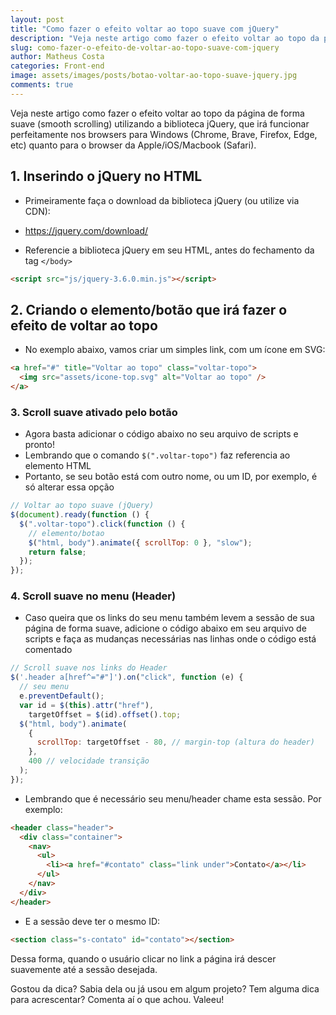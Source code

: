 ```yaml
---
layout: post
title: "Como fazer o efeito voltar ao topo suave com jQuery"
description: "Veja neste artigo como fazer o efeito voltar ao topo da página de forma suave (smooth scrolling) utilizando a biblioteca jQuery"
slug: como-fazer-o-efeito-de-voltar-ao-topo-suave-com-jquery
author: Matheus Costa
categories: Front-end
image: assets/images/posts/botao-voltar-ao-topo-suave-jquery.jpg
comments: true
---
```


Veja neste artigo como fazer o efeito voltar ao topo da página de forma suave (smooth scrolling) utilizando a biblioteca jQuery, que irá funcionar perfeitamente nos browsers para Windows (Chrome, Brave, Firefox, Edge, etc) quanto para o browser da Apple/iOS/Macbook (Safari).

## 1. Inserindo o jQuery no HTML

- Primeiramente faça o download da biblioteca jQuery (ou utilize via CDN):

- <a href="https://jquery.com/download/" target="_blank" rel="noopener noreferrer">https://jquery.com/download/</a>

- Referencie a biblioteca jQuery em seu HTML, antes do fechamento da tag `</body>`

```html
<script src="js/jquery-3.6.0.min.js"></script>
```

## 2. Criando o elemento/botão que irá fazer o efeito de voltar ao topo

- No exemplo abaixo, vamos criar um simples link, com um ícone em SVG:

```html
<a href="#" title="Voltar ao topo" class="voltar-topo">
  <img src="assets/icone-top.svg" alt="Voltar ao topo" />
</a>
```

### 3. Scroll suave ativado pelo botão

- Agora basta adicionar o código abaixo no seu arquivo de scripts e pronto!
- Lembrando que o comando `$(".voltar-topo")` faz referencia ao elemento HTML
- Portanto, se seu botão está com outro nome, ou um ID, por exemplo, é só alterar essa opção

```js
// Voltar ao topo suave (jQuery)
$(document).ready(function () {
  $(".voltar-topo").click(function () {
    // elemento/botao
    $("html, body").animate({ scrollTop: 0 }, "slow");
    return false;
  });
});
```

### 4. Scroll suave no menu (Header)

- Caso queira que os links do seu menu também levem a sessão de sua página de forma suave, adicione o código abaixo em seu arquivo de scripts e faça as mudanças necessárias nas linhas onde o código está comentado

```js
// Scroll suave nos links do Header
$('.header a[href^="#"]').on("click", function (e) {
  // seu menu
  e.preventDefault();
  var id = $(this).attr("href"),
    targetOffset = $(id).offset().top;
  $("html, body").animate(
    {
      scrollTop: targetOffset - 80, // margin-top (altura do header)
    },
    400 // velocidade transição
  );
});
```

- Lembrando que é necessário seu menu/header chame esta sessão. Por exemplo:

```html
<header class="header">
  <div class="container">
    <nav>
      <ul>
        <li><a href="#contato" class="link under">Contato</a></li>
      </ul>
    </nav>
  </div>
</header>
```

- E a sessão deve ter o mesmo ID:

```html
<section class="s-contato" id="contato"></section>
```

Dessa forma, quando o usuário clicar no link a página irá descer suavemente até a sessão desejada.

Gostou da dica? Sabia dela ou já usou em algum projeto? Tem alguma dica para acrescentar? Comenta aí o que achou. Valeeu!
